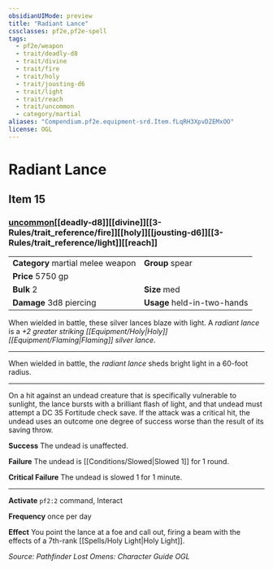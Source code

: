 ```yaml
---
obsidianUIMode: preview
title: "Radiant Lance"
cssclasses: pf2e,pf2e-spell
tags:
  - pf2e/weapon
  - trait/deadly-d8
  - trait/divine
  - trait/fire
  - trait/holy
  - trait/jousting-d6
  - trait/light
  - trait/reach
  - trait/uncommon
  - category/martial
aliases: "Compendium.pf2e.equipment-srd.Item.fLqRH3XpvDZEMxOO"
license: OGL
---
```

# Radiant Lance
## Item 15
### [uncommon](uncommon "Uncommon Rarity Trait")[[deadly-d8]][[divine]][[3-Rules/trait_reference/fire]][[holy]][[jousting-d6]][[3-Rules/trait_reference/light]][[reach]]

|  |  |
| -- | -- |
| **Category** martial melee weapon | **Group** spear |
| **Price** 5750 gp |  |
| **Bulk** 2 | **Size** med |
| **Damage** 3d8 piercing  | **Usage** held-in-two-hands |



When wielded in battle, these silver lances blaze with light. A _radiant lance_ is a _+2 greater striking [[Equipment/Holy|Holy]] [[Equipment/Flaming|Flaming]] silver lance_.

* * *

When wielded in battle, the _radiant lance_ sheds bright light in a 60-foot radius.

* * *

On a hit against an undead creature that is specifically vulnerable to sunlight, the lance bursts with a brilliant flash of light, and that undead must attempt a DC 35 Fortitude check save. If the attack was a critical hit, the undead uses an outcome one degree of success worse than the result of its saving throw.

**Success** The undead is unaffected.

**Failure** The undead is [[Conditions/Slowed|Slowed 1]] for 1 round.

**Critical Failure** The undead is slowed 1 for 1 minute.

* * *

**Activate** `pf2:2` command, Interact

**Frequency** once per day

**Effect** You point the lance at a foe and call out, firing a beam with the effects of a 7th-rank [[Spells/Holy Light|Holy Light]].

*Source: Pathfinder Lost Omens: Character Guide*
*OGL*